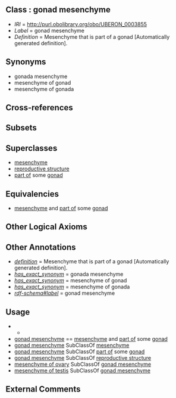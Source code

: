 
## Class : gonad mesenchyme

 * *IRI* = http://purl.obolibrary.org/obo/UBERON_0003855
 * *Label* = gonad mesenchyme
 * *Definition* = Mesenchyme that is part of a gonad [Automatically generated definition].

## Synonyms

 * gonada mesenchyme
 * mesenchyme of gonad
 * mesenchyme of gonada

## Cross-references


## Subsets


## Superclasses

 * [mesenchyme](../../UBERON/04/UBERON_0003104.md)
 * [reproductive structure](../../UBERON/56/UBERON_0005156.md)
 * [part of](../../BFO/50/BFO_0000050.md) some [gonad](../../UBERON/91/UBERON_0000991.md)

## Equivalencies

 * [mesenchyme](../../UBERON/04/UBERON_0003104.md) and [part of](../../BFO/50/BFO_0000050.md) some [gonad](../../UBERON/91/UBERON_0000991.md)

## Other Logical Axioms


## Other Annotations

 * *[definition](../../IAO/15/IAO_0000115.md)* = Mesenchyme that is part of a gonad [Automatically generated definition].
 * *[has_exact_synonym](../../ym/oboInOwl#hasExactSynonym.md)* = gonada mesenchyme
 * *[has_exact_synonym](../../ym/oboInOwl#hasExactSynonym.md)* = mesenchyme of gonad
 * *[has_exact_synonym](../../ym/oboInOwl#hasExactSynonym.md)* = mesenchyme of gonada
 * *[rdf-schema#label](../../el/rdf-schema#label.md)* = gonad mesenchyme

## Usage

 * -
 * [gonad mesenchyme](../../UBERON/55/UBERON_0003855.md) == [mesenchyme](../../UBERON/04/UBERON_0003104.md) and [part of](../../BFO/50/BFO_0000050.md) some [gonad](../../UBERON/91/UBERON_0000991.md)
 * [gonad mesenchyme](../../UBERON/55/UBERON_0003855.md) SubClassOf [mesenchyme](../../UBERON/04/UBERON_0003104.md)
 * [gonad mesenchyme](../../UBERON/55/UBERON_0003855.md) SubClassOf [part of](../../BFO/50/BFO_0000050.md) some [gonad](../../UBERON/91/UBERON_0000991.md)
 * [gonad mesenchyme](../../UBERON/55/UBERON_0003855.md) SubClassOf [reproductive structure](../../UBERON/56/UBERON_0005156.md)
 * [mesenchyme of ovary](../../UBERON/15/UBERON_0003315.md) SubClassOf [gonad mesenchyme](../../UBERON/55/UBERON_0003855.md)
 * [mesenchyme of testis](../../UBERON/12/UBERON_0003312.md) SubClassOf [gonad mesenchyme](../../UBERON/55/UBERON_0003855.md)

## External Comments

